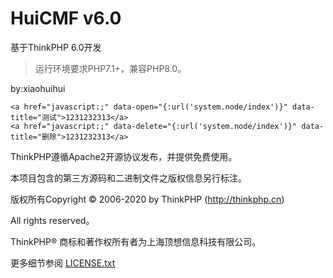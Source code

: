 HuiCMF v6.0
===============
基于ThinkPHP 6.0开发
> 运行环境要求PHP7.1+，兼容PHP8.0。
> 
by:xiaohuihui
~~~
<a href="javascript:;" data-open="{:url('system.node/index')}" data-title="测试">1231232313</a>
<a href="javascript:;" data-delete="{:url('system.node/index')}" data-title="删除">1231232313</a>
~~~

ThinkPHP遵循Apache2开源协议发布，并提供免费使用。

本项目包含的第三方源码和二进制文件之版权信息另行标注。

版权所有Copyright © 2006-2020 by ThinkPHP (http://thinkphp.cn)

All rights reserved。

ThinkPHP® 商标和著作权所有者为上海顶想信息科技有限公司。

更多细节参阅 [LICENSE.txt](LICENSE.txt)
